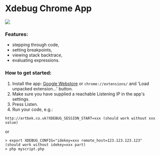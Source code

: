 # Xdebug Chrome App

<img src="https://github.com/artbek/chrome-xdebug-client/blob/master/img/screenshot.png" />

### Features:

- stepping through code,
- setting breakpoints,
- viewing stack backtrace,
- evaluating expressions.

### How to get started:

1. Install the app: <a href="https://chrome.google.com/webstore/detail/xdebug/nhodjblplijafdpjjfhhanfmchplpfgl?hl=en-GB&gl=GB" target="blank">Google Webstore</a> or `chrome://extensions/` and 'Load unpacked extension...' button.
2. Make sure you have supplied a reachable Listening IP in the app's settings.
3. Press Listen.
4. Run your code, e.g.:

```
http://artbek.co.uk?XDEBUG_SESSION_START=xxx (should work without xxx value)
```
or

```
> export XDEBUG_CONFIG="idekey=xxx remote_host=123.123.123.123" (should work without idekey=xxx part)
> php myscript.php
```

